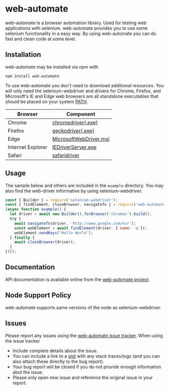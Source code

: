 
# web-automate

web-automate is a browser automation library. Used for testing
web applications with selenium. web-automate provides you to use some selenium functionality in a easy way. By using web-automate you can do fast and clean code at some level.

## Installation

web-automate may be installed via npm with

    npm install web-automate

To use web-automate you don't need to download additional resources. You will only need the selenium-webdriver and drivers for Chrome, Firefox, and Microsoft's IE and Edge web
browsers are all standalone executables that should be placed on your system
[PATH].


| Browser           | Component                          |
| ----------------- | ---------------------------------- |
| Chrome            | [chromedriver(.exe)][chrome]       |
| Firefox           | [geckodriver(.exe)][geckodriver]   |
| Edge              | [MicrosoftWebDriver.msi][edge]     |
| Internet Explorer | [IEDriverServer.exe][release]      |
| Safari            | [safaridriver]                     |

## Usage

The sample below and others are included in the `example` directory. You may
also find the web-driver informative by using selenium-webdriver.

```javascript
const { Builder } = require('selenium-webdriver');
const { findElement, closeBrowser, navigateTo } = require('web-automate');
(async function example() {
  let driver = await new Builder().forBrowser('chromes').build();
  try {
    await navigateTo(driver, 'http://www.google.com/ncr');
    const webElement = await findElement(driver, { name: 'q'});
    webElement.sendKeys('Hello World');
  } finally {
    await closeBrowser(driver);
  }
})();
```
## Documentation

API documentation is available online from the [web-automate project][api].

## Node Support Policy

web-automate supports same versions of the node as selenium-webdriver.

## Issues

Please report any issues using the [web-automate issue tracker][issues]. When using
the issue tracker

- Include complete details about the issue.
- You can include a link to a [gist](http://gist.github.com/) with any stack traces/logs (and you can also attach these directly to the bug
    report).
- Your bug report will be closed if you do not provide enough
    information abut the issue.
- Please only open new issue and reference the original issue in your report.

[PATH]: http://en.wikipedia.org/wiki/PATH_%28variable%29
[api]: https://prtk-s.github.io/web-automate/
[chrome]: http://chromedriver.storage.googleapis.com/index.html
[issues]: https://github.com/prtk-s/web-automate/issues
[edge]: http://go.microsoft.com/fwlink/?LinkId=619687
[geckodriver]: https://github.com/mozilla/geckodriver/releases/
[release]: http://selenium-release.storage.googleapis.com/index.html
[safaridriver]: https://developer.apple.com/library/prerelease/content/releasenotes/General/WhatsNewInSafari/Articles/Safari_10_0.html#//apple_ref/doc/uid/TP40014305-CH11-DontLinkElementID_28
